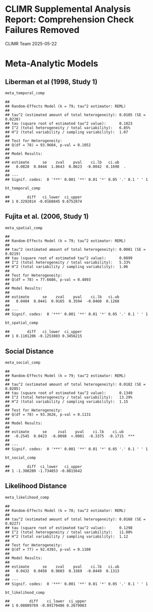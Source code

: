 CLIMR Supplemental Analysis Report: Comprehension Check Failures Removed
================
CLIMR Team
2025-05-22

# Meta-Analytic Models

## Liberman et al (1998, Study 1)

``` r
meta_temporal_comp
```

    ## 
    ## Random-Effects Model (k = 79; tau^2 estimator: REML)
    ## 
    ## tau^2 (estimated amount of total heterogeneity): 0.0105 (SE = 0.0220)
    ## tau (square root of estimated tau^2 value):      0.1023
    ## I^2 (total heterogeneity / total variability):   6.85%
    ## H^2 (total variability / sampling variability):  1.07
    ## 
    ## Test for Heterogeneity:
    ## Q(df = 78) = 93.9604, p-val = 0.1052
    ## 
    ## Model Results:
    ## 
    ## estimate      se    zval    pval    ci.lb   ci.ub    
    ##   0.0828  0.0444  1.8643  0.0623  -0.0042  0.1698  . 
    ## 
    ## ---
    ## Signif. codes:  0 '***' 0.001 '**' 0.01 '*' 0.05 '.' 0.1 ' ' 1

``` r
bt_temporal_comp
```

    ##        diff   ci_lower  ci_upper
    ## 1 0.3292014 -0.0168845 0.6752874

## Fujita et al. (2006, Study 1)

``` r
meta_spatial_comp
```

    ## 
    ## Random-Effects Model (k = 79; tau^2 estimator: REML)
    ## 
    ## tau^2 (estimated amount of total heterogeneity): 0.0081 (SE = 0.0219)
    ## tau (square root of estimated tau^2 value):      0.0899
    ## I^2 (total heterogeneity / total variability):   5.33%
    ## H^2 (total variability / sampling variability):  1.06
    ## 
    ## Test for Heterogeneity:
    ## Q(df = 78) = 77.6686, p-val = 0.4893
    ## 
    ## Model Results:
    ## 
    ## estimate      se    zval    pval    ci.lb   ci.ub    
    ##   0.0404  0.0441  0.9165  0.3594  -0.0460  0.1268    
    ## 
    ## ---
    ## Signif. codes:  0 '***' 0.001 '**' 0.01 '*' 0.05 '.' 0.1 ' ' 1

``` r
bt_spatial_comp
```

    ##        diff   ci_lower  ci_upper
    ## 1 0.1101206 -0.1253803 0.3456215

## Social Distance

``` r
meta_social_comp
```

    ## 
    ## Random-Effects Model (k = 79; tau^2 estimator: REML)
    ## 
    ## tau^2 (estimated amount of total heterogeneity): 0.0182 (SE = 0.0205)
    ## tau (square root of estimated tau^2 value):      0.1349
    ## I^2 (total heterogeneity / total variability):   13.29%
    ## H^2 (total variability / sampling variability):  1.15
    ## 
    ## Test for Heterogeneity:
    ## Q(df = 78) = 93.3626, p-val = 0.1131
    ## 
    ## Model Results:
    ## 
    ## estimate      se     zval    pval    ci.lb    ci.ub      
    ##  -0.2545  0.0423  -6.0098  <.0001  -0.3375  -0.1715  *** 
    ## 
    ## ---
    ## Signif. codes:  0 '***' 0.001 '**' 0.01 '*' 0.05 '.' 0.1 ' ' 1

``` r
bt_social_comp
```

    ##        diff  ci_lower   ci_upper
    ## 1 -1.308209 -1.734853 -0.8815642

## Likelihood Distance

``` r
meta_likelihood_comp
```

    ## 
    ## Random-Effects Model (k = 78; tau^2 estimator: REML)
    ## 
    ## tau^2 (estimated amount of total heterogeneity): 0.0168 (SE = 0.0227)
    ## tau (square root of estimated tau^2 value):      0.1298
    ## I^2 (total heterogeneity / total variability):   11.00%
    ## H^2 (total variability / sampling variability):  1.12
    ## 
    ## Test for Heterogeneity:
    ## Q(df = 77) = 92.4393, p-val = 0.1108
    ## 
    ## Model Results:
    ## 
    ## estimate      se    zval    pval    ci.lb   ci.ub    
    ##   0.0432  0.0450  0.9603  0.3369  -0.0449  0.1313    
    ## 
    ## ---
    ## Signif. codes:  0 '***' 0.001 '**' 0.01 '*' 0.05 '.' 0.1 ' ' 1

``` r
bt_likelihood_comp
```

    ##         diff    ci_lower  ci_upper
    ## 1 0.08809769 -0.09170486 0.2679003
